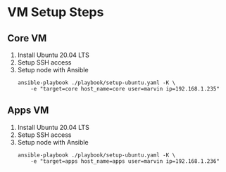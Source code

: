 # VM Setup Steps

## Core VM
1. Install Ubuntu 20.04 LTS
2. Setup SSH access
3. Setup node with Ansible
    ```
    ansible-playbook ./playbook/setup-ubuntu.yaml -K \
        -e "target=core host_name=core user=marvin ip=192.168.1.235"
    ```

## Apps VM
1. Install Ubuntu 20.04 LTS
2. Setup SSH access
3. Setup node with Ansible
    ```
    ansible-playbook ./playbook/setup-ubuntu.yaml -K \
        -e "target=apps host_name=apps user=marvin ip=192.168.1.236"
    ```
